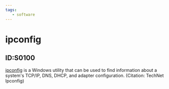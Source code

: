 ```yaml
---
tags:
   - software
---
```

# ipconfig
## ID:S0100
[ipconfig](/mitre/software/S0100) is a Windows utility that can be used to find information about a system's TCP/IP, DNS, DHCP, and adapter configuration. (Citation: TechNet Ipconfig)
